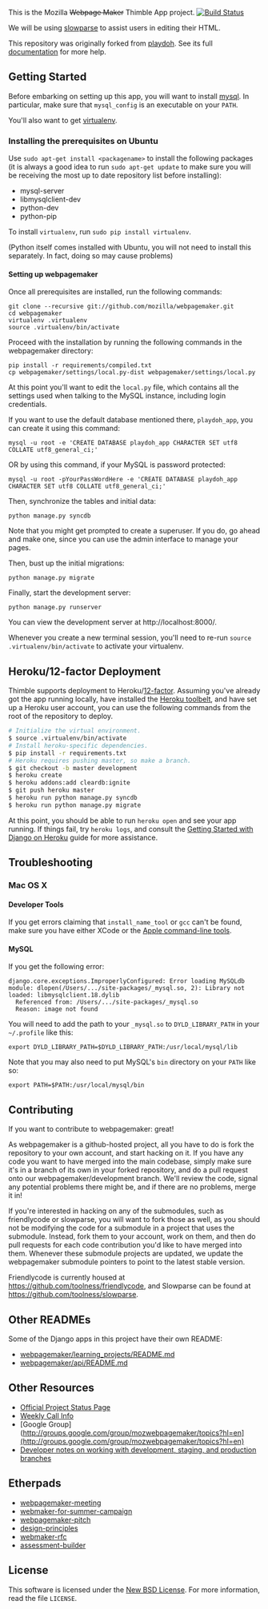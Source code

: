 This is the Mozilla ~~Webpage Maker~~ Thimble App project.
[![Build Status](https://secure.travis-ci.org/mozilla/webpagemaker.png?branch=development)](http://travis-ci.org/mozilla/webpagemaker)

We will be using [slowparse][] to assist users in editing their HTML.

This repository was originally forked from [playdoh][]. See its full [documentation][docs] for more help.

  [slowparse]: https://github.com/toolness/slowparse#readme
  [docs]: http://playdoh.rtfd.org/
  [playdoh]: https://github.com/mozilla/playdoh

## Getting Started

Before embarking on setting up this app, you will want to install
[mysql][]. In particular, make sure that `mysql_config` is an
executable on your `PATH`.

You'll also want to get [virtualenv][].

### Installing the prerequisites on Ubuntu

Use `sudo apt-get install <packagename>` to install the following
packages (it is always a good idea to run `sudo apt-get update` to
make sure you will be receiving the most up to date repository list
before installing):

  * mysql-server
  * libmysqlclient-dev
  * python-dev
  * python-pip

To install `virtualenv`, run `sudo pip install virtualenv`.

(Python itself comes installed with Ubuntu, you will not need to
install this separately. In fact, doing so may cause problems)

#### Setting up webpagemaker

Once all prerequisites are installed, run the following commands:

    git clone --recursive git://github.com/mozilla/webpagemaker.git
    cd webpagemaker
    virtualenv .virtualenv
    source .virtualenv/bin/activate

Proceed with the installation by running the following commands in the 
webpagemaker directory:

    pip install -r requirements/compiled.txt
    cp webpagemaker/settings/local.py-dist webpagemaker/settings/local.py

At this point you'll want to edit the `local.py` file, which
contains all the settings used when talking to the MySQL instance,
including login credentials.

If you want to use the default database mentioned there, `playdoh_app`,
you can create it using this command:

    mysql -u root -e 'CREATE DATABASE playdoh_app CHARACTER SET utf8 COLLATE utf8_general_ci;'

OR by using this command, if your MySQL is password protected:

    mysql -u root -pYourPassWordHere -e 'CREATE DATABASE playdoh_app CHARACTER SET utf8 COLLATE utf8_general_ci;'

Then, synchronize the tables and initial data:

    python manage.py syncdb

Note that you might get prompted to create a superuser. If you do, go
ahead and make one, since you can use the admin interface to manage
your pages.

Then, bust up the initial migrations:

    python manage.py migrate

Finally, start the development server:

    python manage.py runserver

You can view the development server at http://localhost:8000/.

Whenever you create a new terminal session, you'll need to re-run
`source .virtualenv/bin/activate` to activate your virtualenv.

  [mysql]: http://dev.mysql.com/downloads/
  [virtualenv]: http://pypi.python.org/pypi/virtualenv

## Heroku/12-factor Deployment

Thimble supports deployment to Heroku/[12-factor][]. Assuming you've
already got the app running locally, have installed the [Heroku toolbelt][], 
and have set up a Heroku user account, you can use the following commands
from the root of the repository to deploy.

```bash
# Initialize the virtual environment.
$ source .virtualenv/bin/activate
# Install heroku-specific dependencies.
$ pip install -r requirements.txt
# Heroku requires pushing master, so make a branch.
$ git checkout -b master development
$ heroku create
$ heroku addons:add cleardb:ignite
$ git push heroku master
$ heroku run python manage.py syncdb
$ heroku run python manage.py migrate
```

At this point, you should be able to run `heroku open` and see your
app running. If things fail, try `heroku logs`, and consult the
[Getting Started with Django on Heroku][herokudjango] guide for more
assistance.

  [12-factor]: http://12factor.net/
  [Heroku toolbelt]: https://toolbelt.heroku.com/
  [herokudjango]: https://devcenter.heroku.com/articles/django

## Troubleshooting

### Mac OS X

#### Developer Tools

If you get errors claiming that `install_name_tool` or `gcc` can't be
found, make sure you have either XCode or the
[Apple command-line tools][osxcli].

  [osxcli]: https://developer.apple.com/downloads/index.action?=command%20line%20tools

#### MySQL

If you get the following error:

```
django.core.exceptions.ImproperlyConfigured: Error loading MySQLdb module: dlopen(/Users/.../site-packages/_mysql.so, 2): Library not loaded: libmysqlclient.18.dylib
  Referenced from: /Users/.../site-packages/_mysql.so
  Reason: image not found
```

You will need to add the path to your `_mysql.so` to `DYLD_LIBRARY_PATH` in
your `~/.profile` like this:

```
export DYLD_LIBRARY_PATH=$DYLD_LIBRARY_PATH:/usr/local/mysql/lib
```

Note that you may also need to put MySQL's `bin` directory on your `PATH`
like so:

```
export PATH=$PATH:/usr/local/mysql/bin
```

## Contributing

If you want to contribute to webpagemaker: great!

As webpagemaker is a github-hosted project, all you have to do is fork the
repository to your own account, and start hacking on it. If you have any code
you want to have merged into the main codebase, simply make sure it's in a
branch of its own in your forked repository, and do a pull request onto our
webpagemaker/development branch. We'll review the code, signal any potential
problems there might be, and if there are no problems, merge it in!

If you're interested in hacking on any of the submodules, such as friendlycode
or slowparse, you will want to fork those as well, as you should not be
modifying the code for a submodule in a project that uses the submodule.
Instead, fork them to your account, work on them, and then do pull requests
for each code contribution you'd like to have merged into them. Whenever these
submodule projects are updated, we update the webpagemaker submodule pointers
to point to the latest stable version.

Friendlycode is currently housed at https://github.com/toolness/friendlycode,
and Slowparse can be found at https://github.com/toolness/slowparse.

## Other READMEs

Some of the Django apps in this project have their own README:

  * [webpagemaker/learning_projects/README.md](webpagemaker/tree/development/webpagemaker/learning_projects#readme)
  * [webpagemaker/api/README.md](webpagemaker/tree/development/webpagemaker/api#readme)

## Other Resources

  * [Official Project Status Page](https://wiki.mozilla.org/Webpagemakerapi)
  * [Weekly Call Info](https://wiki.mozilla.org/WebPageMaker)
  * [Google Group](http://groups.google.com/group/mozwebpagemaker/topics?hl=en](http://groups.google.com/group/mozwebpagemaker/topics?hl=en)
  * [Developer notes on working with development, staging, and production branches](https://github.com/mozilla/webpagemaker/wiki/Development,-Staging,-Production)

## Etherpads

  * [webpagemaker-meeting](https://etherpad.mozilla.org/webpagemaker-meeting)
  * [webmaker-for-summer-campaign](https://etherpad.mozilla.org/webmaker-for-summer-campaign)
  * [webpagemaker-pitch](https://etherpad.mozilla.org/webpagemaker-pitch)
  * [design-principles](https://mozlearning.etherpad.mozilla.org/design-principles)
  * [webmaker-rfc](https://etherpad.mozilla.org/webmaker-rfc)
  * [assessment-builder](https://etherpad.mozilla.org/assessment-builder)

## License

This software is licensed under the [New BSD License][BSD]. For more
information, read the file ``LICENSE``.

  [BSD]: http://creativecommons.org/licenses/BSD/
